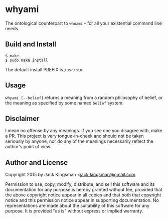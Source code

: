 whyami
===

The ontological counterpart to `whoami` - for all your existential command line needs.

Build and Install
-----------------

    $ make
    $ sudo make install

The default install PREFIX is `/usr/bin`.

Usage
-----

`whyami [--belief]` returns a meaning from a random philosophy of belief, or the meaning as specified by some named `belief` system.

Disclaimer
-----
I mean no offense by any meanings. If you see one you disagree with, make a PR. This project is very tongue-in-cheek and should not be taken seriously by anyone, nor do any of the meanings necessarily reflect the author's point of view.

Author and License
------------------

Copyright 2015 by Jack Kingsman <jack.kingsman@gmail.com

Permission to use, copy, modify, distribute, and sell this software
and its documentation for any purpose is hereby granted without fee,
provided that the above copyright notice appear in all copies and
that both that copyright notice and this permission notice appear in
supporting documentation.  No representations are made about the
suitability of this software for any purpose.  It is provided "as
is" without express or implied warranty.
